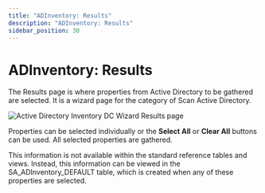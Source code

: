 ```yaml
---
title: "ADInventory: Results"
description: "ADInventory: Results"
sidebar_position: 30
---
```


# ADInventory: Results

The Results page is where properties from Active Directory to be gathered are selected. It is a
wizard page for the category of Scan Active Directory.

![Active Directory Inventory DC Wizard Results page](/images/accessanalyzer/11.6/admin/datacollector/adinventory/results.webp)

Properties can be selected individually or the **Select All** or **Clear All** buttons can be used.
All selected properties are gathered.

This information is not available within the standard reference tables and views. Instead, this
information can be viewed in the SA_ADInventory_DEFAULT table, which is created when any of these
properties are selected.
